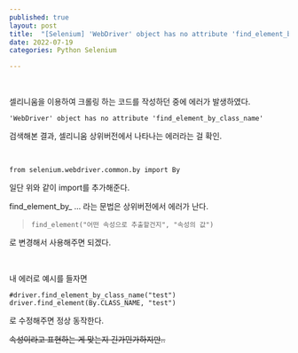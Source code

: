 ```yaml
---
published: true
layout: post
title:  "[Selenium] 'WebDriver' object has no attribute 'find_element_by ...' 에러"
date: 2022-07-19
categories: Python Selenium

---
```


<br>

셀리니움을 이용하여 크롤링 하는 코드를 작성하던 중에 에러가 발생하였다.

```
'WebDriver' object has no attribute 'find_element_by_class_name'
```

검색해본 결과, 셀리니움 상위버전에서 나타나는 에러라는 걸 확인.

<br>

```
from selenium.webdriver.common.by import By
```

일단 위와 같이 import를 추가해준다.

find_element_by_ ... 라는 문법은 상위버전에서 에러가 난다.

>  `find_element("어떤 속성으로 추출할건지", "속성의 값")`

로 변경해서 사용해주면 되겠다.

<br>

내 에러로 예시를 들자면

```
#driver.find_element_by_class_name("test")
driver.find_element(By.CLASS_NAME, "test")
```

로 수정해주면 정상 동작한다. 

~~속성이라고 표현하는 게 맞는지 긴가민가하지만..~~

